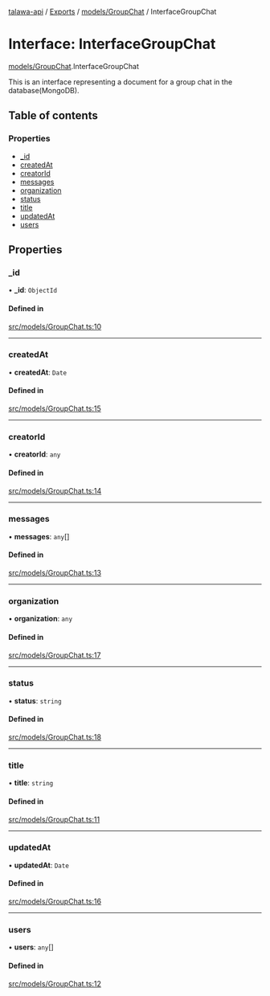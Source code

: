 [talawa-api](../README.md) / [Exports](../modules.md) / [models/GroupChat](../modules/models_GroupChat.md) / InterfaceGroupChat

# Interface: InterfaceGroupChat

[models/GroupChat](../modules/models_GroupChat.md).InterfaceGroupChat

This is an interface representing a document for a group chat in the database(MongoDB).

## Table of contents

### Properties

- [\_id](models_GroupChat.InterfaceGroupChat.md#_id)
- [createdAt](models_GroupChat.InterfaceGroupChat.md#createdat)
- [creatorId](models_GroupChat.InterfaceGroupChat.md#creatorid)
- [messages](models_GroupChat.InterfaceGroupChat.md#messages)
- [organization](models_GroupChat.InterfaceGroupChat.md#organization)
- [status](models_GroupChat.InterfaceGroupChat.md#status)
- [title](models_GroupChat.InterfaceGroupChat.md#title)
- [updatedAt](models_GroupChat.InterfaceGroupChat.md#updatedat)
- [users](models_GroupChat.InterfaceGroupChat.md#users)

## Properties

### \_id

• **\_id**: `ObjectId`

#### Defined in

[src/models/GroupChat.ts:10](https://github.com/PalisadoesFoundation/talawa-api/blob/4e2c75b/src/models/GroupChat.ts#L10)

___

### createdAt

• **createdAt**: `Date`

#### Defined in

[src/models/GroupChat.ts:15](https://github.com/PalisadoesFoundation/talawa-api/blob/4e2c75b/src/models/GroupChat.ts#L15)

___

### creatorId

• **creatorId**: `any`

#### Defined in

[src/models/GroupChat.ts:14](https://github.com/PalisadoesFoundation/talawa-api/blob/4e2c75b/src/models/GroupChat.ts#L14)

___

### messages

• **messages**: `any`[]

#### Defined in

[src/models/GroupChat.ts:13](https://github.com/PalisadoesFoundation/talawa-api/blob/4e2c75b/src/models/GroupChat.ts#L13)

___

### organization

• **organization**: `any`

#### Defined in

[src/models/GroupChat.ts:17](https://github.com/PalisadoesFoundation/talawa-api/blob/4e2c75b/src/models/GroupChat.ts#L17)

___

### status

• **status**: `string`

#### Defined in

[src/models/GroupChat.ts:18](https://github.com/PalisadoesFoundation/talawa-api/blob/4e2c75b/src/models/GroupChat.ts#L18)

___

### title

• **title**: `string`

#### Defined in

[src/models/GroupChat.ts:11](https://github.com/PalisadoesFoundation/talawa-api/blob/4e2c75b/src/models/GroupChat.ts#L11)

___

### updatedAt

• **updatedAt**: `Date`

#### Defined in

[src/models/GroupChat.ts:16](https://github.com/PalisadoesFoundation/talawa-api/blob/4e2c75b/src/models/GroupChat.ts#L16)

___

### users

• **users**: `any`[]

#### Defined in

[src/models/GroupChat.ts:12](https://github.com/PalisadoesFoundation/talawa-api/blob/4e2c75b/src/models/GroupChat.ts#L12)
